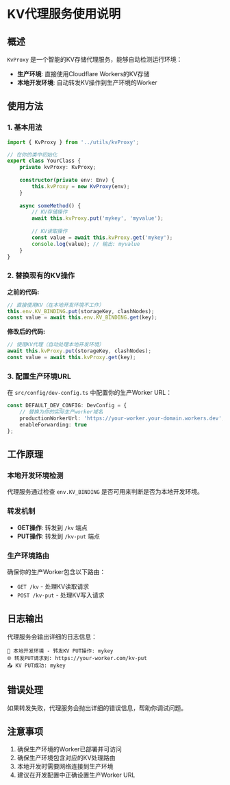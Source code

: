 # KV代理服务使用说明

## 概述

`KvProxy` 是一个智能的KV存储代理服务，能够自动检测运行环境：
- **生产环境**: 直接使用Cloudflare Workers的KV存储
- **本地开发环境**: 自动转发KV操作到生产环境的Worker

## 使用方法

### 1. 基本用法

```typescript
import { KvProxy } from '../utils/kvProxy';

// 在你的类中初始化
export class YourClass {
    private kvProxy: KvProxy;
    
    constructor(private env: Env) {
        this.kvProxy = new KvProxy(env);
    }
    
    async someMethod() {
        // KV存储操作
        await this.kvProxy.put('mykey', 'myvalue');
        
        // KV读取操作
        const value = await this.kvProxy.get('mykey');
        console.log(value); // 输出: myvalue
    }
}
```

### 2. 替换现有的KV操作

**之前的代码:**
```typescript
// 直接使用KV（在本地开发环境不工作）
this.env.KV_BINDING.put(storageKey, clashNodes);
const value = await this.env.KV_BINDING.get(key);
```

**修改后的代码:**
```typescript
// 使用KV代理（自动处理本地开发环境）
await this.kvProxy.put(storageKey, clashNodes);
const value = await this.kvProxy.get(key);
```

### 3. 配置生产环境URL

在 `src/config/dev-config.ts` 中配置你的生产Worker URL：

```typescript
const DEFAULT_DEV_CONFIG: DevConfig = {
    // 替换为你的实际生产worker域名
    productionWorkerUrl: 'https://your-worker.your-domain.workers.dev',
    enableForwarding: true
};
```

## 工作原理

### 本地开发环境检测
代理服务通过检查 `env.KV_BINDING` 是否可用来判断是否为本地开发环境。

### 转发机制
- **GET操作**: 转发到 `/kv` 端点
- **PUT操作**: 转发到 `/kv-put` 端点

### 生产环境路由
确保你的生产Worker包含以下路由：
- `GET /kv` - 处理KV读取请求
- `POST /kv-put` - 处理KV写入请求

## 日志输出

代理服务会输出详细的日志信息：

```
🔄 本地开发环境 - 转发KV PUT操作: mykey
🌐 转发PUT请求到: https://your-worker.com/kv-put
📤 KV PUT成功: mykey
```

## 错误处理

如果转发失败，代理服务会抛出详细的错误信息，帮助你调试问题。

## 注意事项

1. 确保生产环境的Worker已部署并可访问
2. 确保生产环境包含对应的KV处理路由
3. 本地开发时需要网络连接到生产环境
4. 建议在开发配置中正确设置生产Worker URL 